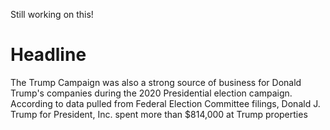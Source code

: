Still working on this!
# Headline

The Trump Campaign was also a strong source of business for Donald Trump's companies during the 2020 Presidential election campaign. According to data pulled from Federal Election Committee filings, Donald J. Trump for President, Inc. spent more than $814,000 at Trump properties
